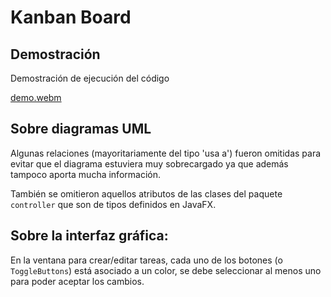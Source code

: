 # Kanban Board

## Demostración

Demostración de ejecución del código

[demo.webm](https://github.com/diego-52h/kanban/assets/130008792/7f151074-c5ad-4284-b9f7-6dafd03cd021)

## Sobre diagramas UML
  Algunas relaciones (mayoritariamente del tipo 'usa a') fueron omitidas para evitar que el diagrama 
  estuviera muy sobrecargado ya que además tampoco aporta mucha información.

  También se omitieron aquellos atributos de las clases del paquete `controller` que son de tipos 
  definidos en JavaFX.

## Sobre la interfaz gráfica:
  En la ventana para crear/editar tareas, cada uno de los botones (o `ToggleButtons`) está asociado a un
  color, se debe seleccionar al menos uno para poder aceptar los cambios.
